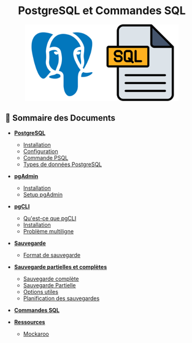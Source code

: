 <h1 align="center">PostgreSQL et Commandes SQL</h1>
<div align="center"><img src="images/postgresql.png" width="200"><img src="images/sql.png" width="200"></div>

## 📌 Sommaire des Documents

- **[PostgreSQL](PostgreSQL.md)**

  - [Installation](PostgreSQL.md#-installation)
  - [Configuration](PostgreSQL.md#-configuration)
  - [Commande PSQL](PostgreSQL.md#-commandes-psql)
  - [Types de données PostgreSQL](PostgreSQL.md#️-types-de-données-postgresql)

- **[pgAdmin](PostgreSQL.md#pgadmin)**

  - [Installation](PostgreSQL.md#-installation-1)
  - [Setup pgAdmin](PostgreSQL.md#️-setup-pgadmin4)

- **[pgCLI](PostgreSQL.md#guide-dinstallation-de-pgcli-sur-linux-mint)**

  - [Qu'est-ce que pgCLI](PostgreSQL.md#-quest-ce-que-pgcli-)
  - [Installation](PostgreSQL.md#️-installation-de-pgcli-avec-pipx)
  - [Problème multiligne](PostgreSQL.md#️-problème-de-multiligne-via-le-bouton-f3-sur-linux)

- **[Sauvegarde](PostgreSQL.md#-gestion-des-sauvegardes)**

  - [Format de sauvegarde](PostgreSQL.md#-formats-de-sauvegarde-avec-pg_dump)

- **[Sauvegarde partielles et complètes](PostgreSQL.md#les-sauvegardes-partielles-et-complètes)**

  - [Sauvegarde complète](PostgreSQL.md#-sauvegarde-complète-full)
  - [Sauvegarde Partielle](PostgreSQL.md#️-sauvegarde-partielle)
  - [Options utiles](PostgreSQL.md#-options-utiles)
  - [Planification des sauvegardes](PostgreSQL.md#planification-des-sauvegardes)

- **[Commandes SQL](Commandes-SQL.md)**

- **[Ressources](/ressources)**
  - [Mockaroo](/ressources/mockaroo.md)
